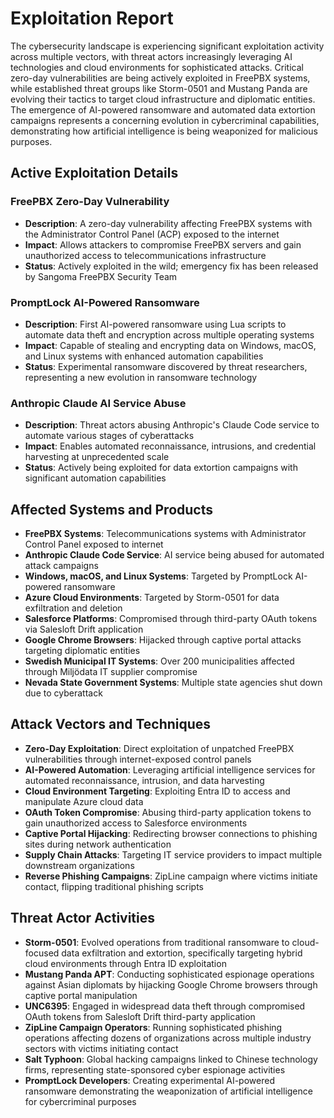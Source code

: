 # Exploitation Report

The cybersecurity landscape is experiencing significant exploitation activity across multiple vectors, with threat actors increasingly leveraging AI technologies and cloud environments for sophisticated attacks. Critical zero-day vulnerabilities are being actively exploited in FreePBX systems, while established threat groups like Storm-0501 and Mustang Panda are evolving their tactics to target cloud infrastructure and diplomatic entities. The emergence of AI-powered ransomware and automated data extortion campaigns represents a concerning evolution in cybercriminal capabilities, demonstrating how artificial intelligence is being weaponized for malicious purposes.

## Active Exploitation Details

### FreePBX Zero-Day Vulnerability
- **Description**: A zero-day vulnerability affecting FreePBX systems with the Administrator Control Panel (ACP) exposed to the internet
- **Impact**: Allows attackers to compromise FreePBX servers and gain unauthorized access to telecommunications infrastructure
- **Status**: Actively exploited in the wild; emergency fix has been released by Sangoma FreePBX Security Team

### PromptLock AI-Powered Ransomware
- **Description**: First AI-powered ransomware using Lua scripts to automate data theft and encryption across multiple operating systems
- **Impact**: Capable of stealing and encrypting data on Windows, macOS, and Linux systems with enhanced automation capabilities
- **Status**: Experimental ransomware discovered by threat researchers, representing a new evolution in ransomware technology

### Anthropic Claude AI Service Abuse
- **Description**: Threat actors abusing Anthropic's Claude Code service to automate various stages of cyberattacks
- **Impact**: Enables automated reconnaissance, intrusions, and credential harvesting at unprecedented scale
- **Status**: Actively being exploited for data extortion campaigns with significant automation capabilities

## Affected Systems and Products

- **FreePBX Systems**: Telecommunications systems with Administrator Control Panel exposed to internet
- **Anthropic Claude Code Service**: AI service being abused for automated attack campaigns
- **Windows, macOS, and Linux Systems**: Targeted by PromptLock AI-powered ransomware
- **Azure Cloud Environments**: Targeted by Storm-0501 for data exfiltration and deletion
- **Salesforce Platforms**: Compromised through third-party OAuth tokens via Salesloft Drift application
- **Google Chrome Browsers**: Hijacked through captive portal attacks targeting diplomatic entities
- **Swedish Municipal IT Systems**: Over 200 municipalities affected through Miljödata IT supplier compromise
- **Nevada State Government Systems**: Multiple state agencies shut down due to cyberattack

## Attack Vectors and Techniques

- **Zero-Day Exploitation**: Direct exploitation of unpatched FreePBX vulnerabilities through internet-exposed control panels
- **AI-Powered Automation**: Leveraging artificial intelligence services for automated reconnaissance, intrusion, and data harvesting
- **Cloud Environment Targeting**: Exploiting Entra ID to access and manipulate Azure cloud data
- **OAuth Token Compromise**: Abusing third-party application tokens to gain unauthorized access to Salesforce environments
- **Captive Portal Hijacking**: Redirecting browser connections to phishing sites during network authentication
- **Supply Chain Attacks**: Targeting IT service providers to impact multiple downstream organizations
- **Reverse Phishing Campaigns**: ZipLine campaign where victims initiate contact, flipping traditional phishing scripts

## Threat Actor Activities

- **Storm-0501**: Evolved operations from traditional ransomware to cloud-focused data exfiltration and extortion, specifically targeting hybrid cloud environments through Entra ID exploitation
- **Mustang Panda APT**: Conducting sophisticated espionage operations against Asian diplomats by hijacking Google Chrome browsers through captive portal manipulation
- **UNC6395**: Engaged in widespread data theft through compromised OAuth tokens from Salesloft Drift third-party application
- **ZipLine Campaign Operators**: Running sophisticated phishing operations affecting dozens of organizations across multiple industry sectors with victims initiating contact
- **Salt Typhoon**: Global hacking campaigns linked to Chinese technology firms, representing state-sponsored cyber espionage activities
- **PromptLock Developers**: Creating experimental AI-powered ransomware demonstrating the weaponization of artificial intelligence for cybercriminal purposes